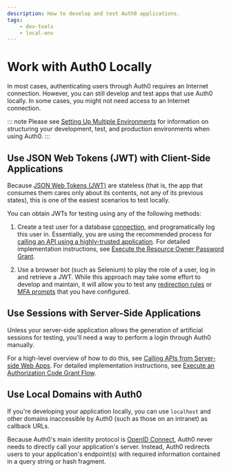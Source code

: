 ```yaml
---
description: How to develop and test Auth0 applications.
tags:
    - dev-tools
    - local-env
---
```

# Work with Auth0 Locally

 In most cases, authenticating users through Auth0 requires an Internet connection. However, you can still develop and test apps that use Auth0 locally. In some cases, you might not need access to an Internet connection.

::: note
Please see [Setting Up Multiple Environments](/dev-lifecycle/setting-up-env) for information on structuring your development, test, and production environments when using Auth0.
:::

## Use JSON Web Tokens (JWT) with Client-Side Applications

Because [JSON Web Tokens (JWT)](/jwt) are stateless (that is, the app that consumes them cares only about its contents, not any of its previous states), this is one of the easiest scenarios to test locally.

You can obtain JWTs for testing using any of the following methods:

1. Create a test user for a database [connection](/identityproviders), and programatically log this user in. Essentially, you are using the recommended process for [calling an API using a highly-trusted application](/api-auth/grant/password). For detailed implementation instructions, see [Execute the Resource Owner Password Grant](/api-auth/tutorials/password-grant).

2. Use a browser bot (such as Selenium) to play the role of a user, log in and retrieve a JWT. While this approach may take some effort to develop and maintain, it will allow you to test any [redirection rules](/rules/redirect) or [MFA prompts](/multifactor-authentication) that you have configured.

## Use Sessions with Server-Side Applications

Unless your server-side application allows the generation of artificial sessions for testing, you'll need a way to perform a login through Auth0 manually.

For a high-level overview of how to do this, see [Calling APIs from Server-side Web Apps](/api-auth/grant/authorization-code). For detailed implementation instructions, see [Execute an Authorization Code Grant Flow](/api-auth/tutorials/authorization-code-grant).

## Use Local Domains with Auth0

If you're developing your application locally, you can use `localhost` and other domains inaccessible by Auth0 (such as those on an intranet) as callback URLs.

Because Auth0's main identity protocol is [OpenID Connect](/protocols), Auth0 never needs to directly call your application's server. Instead, Auth0 redirects users to your application's endpoint(s) with required information contained in a query string or hash fragment.
